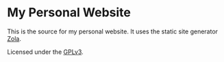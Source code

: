 # My Personal Website

This is the source for my personal website. It uses the static site generator [Zola](https://www.getzola.com).

Licensed under the [GPLv3](https://www.gnu.org/licenses/gpl-3.0.html).
